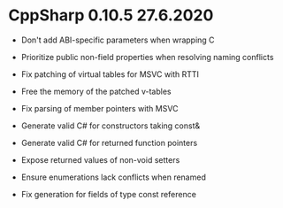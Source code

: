 # CppSharp 0.10.5 27.6.2020

* Don't add ABI-specific parameters when wrapping C

* Prioritize public non-field properties when resolving naming conflicts

* Fix patching of virtual tables for MSVC with RTTI

* Free the memory of the patched v-tables

* Fix parsing of member pointers with MSVC

* Generate valid C# for constructors taking const&

* Generate valid C# for returned function pointers

* Expose returned values of non-void setters

* Ensure enumerations lack conflicts when renamed

* Fix generation for fields of type const reference